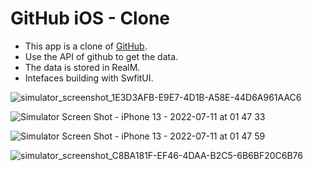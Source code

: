 # GitHub iOS - Clone

* This app is a clone of [GitHub](https://github.com). 
* Use the API of github to get the data.
* The data is stored in RealM.
* Intefaces building with SwfitUI.

![simulator_screenshot_1E3D3AFB-E9E7-4D1B-A58E-44D6A961AAC6](https://user-images.githubusercontent.com/20673011/176742625-da047d0e-b9d1-46e6-b235-c1d9d87a252b.png)


![Simulator Screen Shot - iPhone 13 - 2022-07-11 at 01 47 33](https://user-images.githubusercontent.com/20673011/178204957-0dc5cbce-afe8-4db9-80ce-339f2dc64119.png)

![Simulator Screen Shot - iPhone 13 - 2022-07-11 at 01 47 59](https://user-images.githubusercontent.com/20673011/178204972-11f14a0d-c2fc-4d10-8d50-65a44bfe4003.png)


![simulator_screenshot_C8BA181F-EF46-4DAA-B2C5-6B6BF20C6B76](https://user-images.githubusercontent.com/20673011/176742535-845406cd-09c8-4563-8488-fde4bf067901.png)
